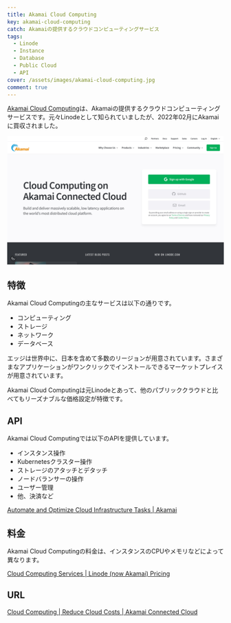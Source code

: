 ```yaml
---
title: Akamai Cloud Computing
key: akamai-cloud-computing
catch: Akamaiの提供するクラウドコンピューティングサービス
tags:
  - Linode
  - Instance
  - Database
  - Public Cloud
  - API
cover: /assets/images/akamai-cloud-computing.jpg
comment: true
---
```


[Akamai Cloud Computing](https://www.linode.com/)は、Akamaiの提供するクラウドコンピューティングサービスです。元々Linodeとして知られていましたが、2022年02月にAkamaiに買収されました。

[![Akamai Cloud ComputingのWebサイト](/assets/images/akamai-cloud-computing.jpg)](https://www.linode.com/)

<!--more-->

## 特徴

Akamai Cloud Computingの主なサービスは以下の通りです。

- コンピューティング
- ストレージ
- ネットワーク
- データベース

エッジは世界中に、日本を含めて多数のリージョンが用意されています。さまざまなアプリケーションがワンクリックでインストールできるマーケットプレイスが用意されています。

Akamai Cloud Computingは元Linodeとあって、他のパブリッククラウドと比べてもリーズナブルな価格設定が特徴です。

## API

Akamai Cloud Computingでは以下のAPIを提供しています。

- インスタンス操作
- Kubernetesクラスター操作
- ストレージのアタッチとデタッチ
- ノードバランサーの操作
- ユーザー管理
- 他、決済など

[Automate and Optimize Cloud Infrastructure Tasks \| Akamai](https://www.linode.com/products/linode-api/)

## 料金

Akamai Cloud Computingの料金は、インスタンスのCPUやメモリなどによって異なります。

[Cloud Computing Services \| Linode (now Akamai) Pricing](https://www.linode.com/pricing/)

## URL

[Cloud Computing \| Reduce Cloud Costs \| Akamai Connected Cloud](https://www.linode.com/)
